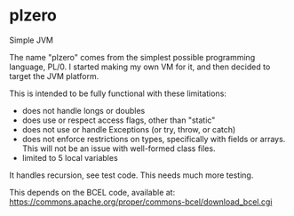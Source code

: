 # plzero
Simple JVM

The name "plzero" comes from the simplest possible programming language, PL/0.  I started making my own VM for it, and then decided to target the JVM platform.

This is intended to be fully functional with these limitations:
- does not handle longs or doubles
- does use or respect access flags, other than "static"
- does not use or handle Exceptions (or try, throw, or catch)
- does not enforce restrictions on types, specifically with fields or arrays. This will not be an issue with well-formed class files.
- limited to 5 local variables

It handles recursion, see test code.  This needs much more testing.

This depends on the BCEL code, available at: https://commons.apache.org/proper/commons-bcel/download_bcel.cgi
